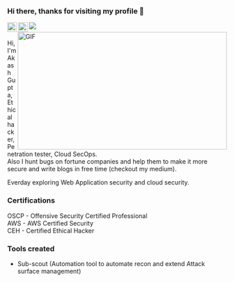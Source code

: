 ### Hi there, thanks for visiting my profile 👋
![](https://visitor-badge.glitch.me/badge?page_id=0xAkashsky)
<a href="https://www.linkedin.com/in/akash-gupta-sky/">
  <img align="left" alt="Akash Gupta" width="22px" src="https://raw.githubusercontent.com/peterthehan/peterthehan/master/assets/linkedin.svg" />
<a href="https://medium.com/@akashtesla">
  <img align="left" alt="Akash Gupta" width="22px" src="https://seeklogo.com/images/M/medium-logo-93CDCF6451-seeklogo.com.png" /> 
  </a><img align="right" alt="GIF" src="https://media.giphy.com/media/JTTAjM197sku8MgrRa/giphy.gif" width="480" height="270" />
<br/><br/>
  Hi, I'm Akash Gupta, Ethical hacker, Penetration tester, Cloud SecOps.<br/> 
  Also I hunt bugs on fortune companies and help them to make it more secure and write blogs in free time (checkout my medium).
  
  Everday exploring Web Application security and cloud security.
  
### Certifications
OSCP - Offensive Security Certified Professional<br/>
AWS - AWS Certified Security</br>
CEH - Certified Ethical Hacker<br/>

### Tools created
- Sub-scout (Automation tool to automate recon and extend Attack surface management)
